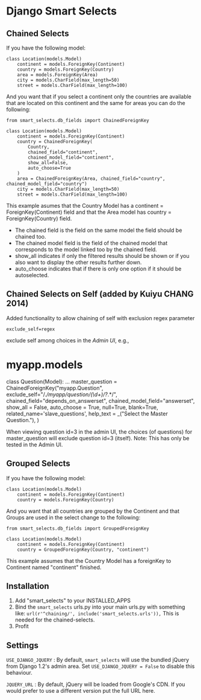 Django Smart Selects
====================


Chained Selects
---------------

If you have the following model:

	class Location(models.Model)
		continent = models.ForeignKey(Continent)
		country = models.ForeignKey(Country)
		area = models.ForeignKey(Area)
		city = models.CharField(max_length=50)
		street = models.CharField(max_length=100)
		
And you want that if you select a continent only the countries are available that are located on this continent and the same for areas
you can do the following:

    from smart_selects.db_fields import ChainedForeignKey 

	class Location(models.Model)
		continent = models.ForeignKey(Continent)
		country = ChainedForeignKey(
			Country, 
			chained_field="continent",
			chained_model_field="continent", 
			show_all=False, 
			auto_choose=True
		)
		area = ChainedForeignKey(Area, chained_field="country", chained_model_field="country")
		city = models.CharField(max_length=50)
		street = models.CharField(max_length=100)
	
This example asumes that the Country Model has a continent = ForeignKey(Continent) field
and that the Area model has country = ForeignKey(Country) field.

- The chained field is the field on the same model the field should be chained too.
- The chained model field is the field of the chained model that corresponds to the model linked too by the chained field.
- show_all indicates if only the filtered results should be shown or if you also want to display the other results further down.
- auto_choose indicates that if there is only one option if it should be autoselected.

Chained Selects on Self (added by Kuiyu CHANG 2014)
-----------------------

Added functionality to allow chaining of self with exclusion regex parameter

    exclude_self=regex

exclude self among choices in the *Admin UI*, e.g.,

# myapp.models
class Question(Model):
    ...
    master_question = ChainedForeignKey("myapp.Question",
        exclude_self="/.*\/myapp\/question\/(\d+)\/\?*.*/",
        chained_field="depends_on_answerset",
        chained_model_field="answerset",
        show_all = False,
        auto_choose = True,
        null=True,
        blank=True,
        related_name='slave_questions',
        help_text = _("Select the Master Question."),
)

When viewing question id=3 in the admin UI, the choices (of questions) for master_question will exclude question id=3 (itself). Note: This has only be tested in the Admin UI.

Grouped Selects
---------------

If you have the following model:

	class Location(models.Model)
		continent = models.ForeignKey(Continent)
		country = models.ForeignKey(Country)
		
And you want that all countries are grouped by the Continent and that <opt> Groups are used in the select change to the following:

    from smart_selects.db_fields import GroupedForeignKey
	
	class Location(models.Model)
		continent = models.ForeignKey(Continent)
		country = GroupedForeignKey(Country, "continent")
		
This example assumes that the Country Model has a foreignKey to Continent named "continent"
finished.
	


Installation
------------

1. Add "smart\_selects" to your INSTALLED\_APPS
2. Bind the `smart_selects` urls.py into your main urls.py with something like: `url(r'^chaining/', include('smart_selects.urls')),`
   This is needed for the chained-selects.
3. Profit


Settings
--------

`USE_DJANGO_JQUERY`
:   By default, `smart_selects` will use the bundled jQuery from Django 1.2's
    admin area. Set `USE_DJANGO_JQUERY = False` to disable this behaviour.

`JQUERY_URL`
:   By default, jQuery will be loaded from Google's CDN. If you would prefer to
    use a different version put the full URL here.
